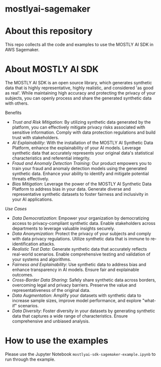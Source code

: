 # mostlyai-sagemaker

# About this repository
This repo collects all the code and examples to use the MOSTLY AI SDK in AWS Sagemaker. 

# About MOSTLY AI SDK
The MOSTLY AI SDK is an open source library, which generates synthetic data that is highly representative, highly realistic, and considered 'as good as real'. While maintaining high accuracy and protecting the privacy of your subjects, you can openly process and share the generated synthetic data with others. 

Benefits
* *Trust and Risk Mitigation*: By utilizing synthetic data generated by the platform, you can effectively mitigate privacy risks associated with sensitive information. Comply with data protection regulations and build trust with stakeholders. 
* *AI Explainability*: With the installation of the MOSTLY AI Synthetic Data Platform, enhance the explainability of your AI models. Leverage synthetic data that accurately represents your original data's statistical characteristics and referential integrity. 
* *Fraud and Anomaly Detection Training*: Our product empowers you to train your fraud and anomaly detection models using the generated synthetic data. Enhance your ability to identify and mitigate potential threats effectively. 
* *Bias Mitigation*: Leverage the power of the MOSTLY AI Synthetic Data Platform to address bias in your data. Generate diverse and representative synthetic datasets to foster fairness and inclusivity in your AI applications. 

*Use Cases* 
* *Data Democratization*: Empower your organization by democratizing access to privacy-compliant synthetic data. Enable stakeholders across departments to leverage valuable insights securely. 
* *Data Anonymization*: Protect the privacy of your subjects and comply with data privacy regulations. Utilize synthetic data that is immune to re-identification attacks. 
* *Realistic Test Data*: Generate synthetic data that accurately reflects real-world scenarios. Enable comprehensive testing and validation of your systems and algorithms. 
* *Fairness and Explainability*: Use synthetic data to address bias and enhance transparency in AI models. Ensure fair and explainable outcomes. 
* *Cross-Border Data Sharing*: Safely share synthetic data across borders, overcoming legal and privacy barriers. Preserve the value and representativeness of the original data. 
* *Data Augmentation*: Amplify your datasets with synthetic data to increase sample sizes, improve model performance, and explore "what-if" scenarios. 
* *Data Diversity*: Foster diversity in your datasets by generating synthetic data that captures a wide range of characteristics. Ensure comprehensive and unbiased analysis.

# How to use the examples

Please use the Jupyter Notebook ``mostlyai-sdk-sagemaker-example.ipynb`` to run through the example. 
